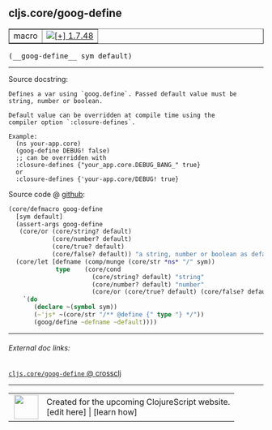 ## cljs.core/goog-define



 <table border="1">
<tr>
<td>macro</td>
<td><a href="https://github.com/cljsinfo/cljs-api-docs/tree/1.7.48"><img valign="middle" alt="[+] 1.7.48" title="Added in 1.7.48" src="https://img.shields.io/badge/+-1.7.48-lightgrey.svg"></a> </td>
</tr>
</table>


 <samp>
(__goog-define__ sym default)<br>
</samp>

---





Source docstring:

```
Defines a var using `goog.define`. Passed default value must be
string, number or boolean.

Default value can be overridden at compile time using the
compiler option `:closure-defines`.

Example:
  (ns your-app.core)
  (goog-define DEBUG! false)
  ;; can be overridden with
  :closure-defines {"your_app.core.DEBUG_BANG_" true}
  or
  :closure-defines {'your-app.core/DEBUG! true}
```


Source code @ [github](https://github.com/clojure/clojurescript/blob/r1.7.170/src/main/clojure/cljs/core.cljc#L690-L718):

```clj
(core/defmacro goog-define
  [sym default]
  (assert-args goog-define
   (core/or (core/string? default)
            (core/number? default)
            (core/true? default)
            (core/false? default)) "a string, number or boolean as default value")
  (core/let [defname (comp/munge (core/str *ns* "/" sym))
             type    (core/cond
                       (core/string? default) "string"
                       (core/number? default) "number"
                       (core/or (core/true? default) (core/false? default)) "boolean")]
    `(do
       (declare ~(symbol sym))
       (~'js* ~(core/str "/** @define {" type "} */"))
       (goog/define ~defname ~default))))
```

<!--
Repo - tag - source tree - lines:

 <pre>
clojurescript @ r1.7.170
└── src
    └── main
        └── clojure
            └── cljs
                └── <ins>[core.cljc:690-718](https://github.com/clojure/clojurescript/blob/r1.7.170/src/main/clojure/cljs/core.cljc#L690-L718)</ins>
</pre>

-->

---



###### External doc links:

[`cljs.core/goog-define` @ crossclj](http://crossclj.info/fun/cljs.core/goog-define.html)<br>

---

 <table>
<tr><td>
<img valign="middle" align="right" width="48px" src="http://i.imgur.com/Hi20huC.png">
</td><td>
Created for the upcoming ClojureScript website.<br>
[edit here] | [learn how]
</td></tr></table>

[edit here]:https://github.com/cljsinfo/cljs-api-docs/blob/master/cljsdoc/cljs.core/goog-define.cljsdoc
[learn how]:https://github.com/cljsinfo/cljs-api-docs/wiki/cljsdoc-files

<!--

This information was too distracting to show to readers, but I'll leave it
commented here since it is helpful to:

- pretty-print the data used to generate this document
- and show how to retrieve that data



The API data for this symbol:

```clj
{:ns "cljs.core",
 :name "goog-define",
 :signature ["[sym default]"],
 :history [["+" "1.7.48"]],
 :type "macro",
 :full-name-encode "cljs.core/goog-define",
 :source {:code "(core/defmacro goog-define\n  [sym default]\n  (assert-args goog-define\n   (core/or (core/string? default)\n            (core/number? default)\n            (core/true? default)\n            (core/false? default)) \"a string, number or boolean as default value\")\n  (core/let [defname (comp/munge (core/str *ns* \"/\" sym))\n             type    (core/cond\n                       (core/string? default) \"string\"\n                       (core/number? default) \"number\"\n                       (core/or (core/true? default) (core/false? default)) \"boolean\")]\n    `(do\n       (declare ~(symbol sym))\n       (~'js* ~(core/str \"/** @define {\" type \"} */\"))\n       (goog/define ~defname ~default))))",
          :title "Source code",
          :repo "clojurescript",
          :tag "r1.7.170",
          :filename "src/main/clojure/cljs/core.cljc",
          :lines [690 718]},
 :full-name "cljs.core/goog-define",
 :docstring "Defines a var using `goog.define`. Passed default value must be\nstring, number or boolean.\n\nDefault value can be overridden at compile time using the\ncompiler option `:closure-defines`.\n\nExample:\n  (ns your-app.core)\n  (goog-define DEBUG! false)\n  ;; can be overridden with\n  :closure-defines {\"your_app.core.DEBUG_BANG_\" true}\n  or\n  :closure-defines {'your-app.core/DEBUG! true}"}

```

Retrieve the API data for this symbol:

```clj
;; from Clojure REPL
(require '[clojure.edn :as edn])
(-> (slurp "https://raw.githubusercontent.com/cljsinfo/cljs-api-docs/catalog/cljs-api.edn")
    (edn/read-string)
    (get-in [:symbols "cljs.core/goog-define"]))
```

-->
